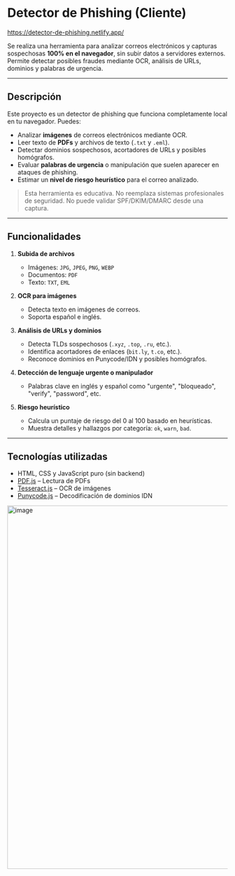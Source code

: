 # Detector de Phishing (Cliente)

https://detector-de-phishing.netlify.app/

Se realiza una herramienta para analizar correos electrónicos y capturas sospechosas **100% en el navegador**, sin subir datos a servidores externos. Permite detectar posibles fraudes mediante OCR, análisis de URLs, dominios y palabras de urgencia.

---

## Descripción

Este proyecto es un detector de phishing que funciona completamente local en tu navegador. Puedes:

- Analizar **imágenes** de correos electrónicos mediante OCR.
- Leer texto de **PDFs** y archivos de texto (`.txt` y `.eml`).
- Detectar dominios sospechosos, acortadores de URLs y posibles homógrafos.
- Evaluar **palabras de urgencia** o manipulación que suelen aparecer en ataques de phishing.
- Estimar un **nivel de riesgo heurístico** para el correo analizado.

> Esta herramienta es educativa. No reemplaza sistemas profesionales de seguridad. No puede validar SPF/DKIM/DMARC desde una captura.

---

## Funcionalidades

1. **Subida de archivos**  
   - Imágenes: `JPG`, `JPEG`, `PNG`, `WEBP`  
   - Documentos: `PDF`  
   - Texto: `TXT`, `EML`  

2. **OCR para imágenes**  
   - Detecta texto en imágenes de correos.
   - Soporta español e inglés.

3. **Análisis de URLs y dominios**  
   - Detecta TLDs sospechosos (`.xyz`, `.top`, `.ru`, etc.).
   - Identifica acortadores de enlaces (`bit.ly`, `t.co`, etc.).
   - Reconoce dominios en Punycode/IDN y posibles homógrafos.

4. **Detección de lenguaje urgente o manipulador**  
   - Palabras clave en inglés y español como "urgente", "bloqueado", "verify", "password", etc.

5. **Riesgo heurístico**  
   - Calcula un puntaje de riesgo del 0 al 100 basado en heurísticas.
   - Muestra detalles y hallazgos por categoría: `ok`, `warn`, `bad`.

---

## Tecnologías utilizadas

- HTML, CSS y JavaScript puro (sin backend)
- [PDF.js](https://mozilla.github.io/pdf.js/) – Lectura de PDFs
- [Tesseract.js](https://tesseract.projectnaptha.com/) – OCR de imágenes
- [Punycode.js](https://github.com/bestiejs/punycode.js/) – Decodificación de dominios IDN

<img width="1090" height="829" alt="image" src="https://github.com/user-attachments/assets/fdcaad93-aaa2-4425-945e-f2e236b8f6b6" />

